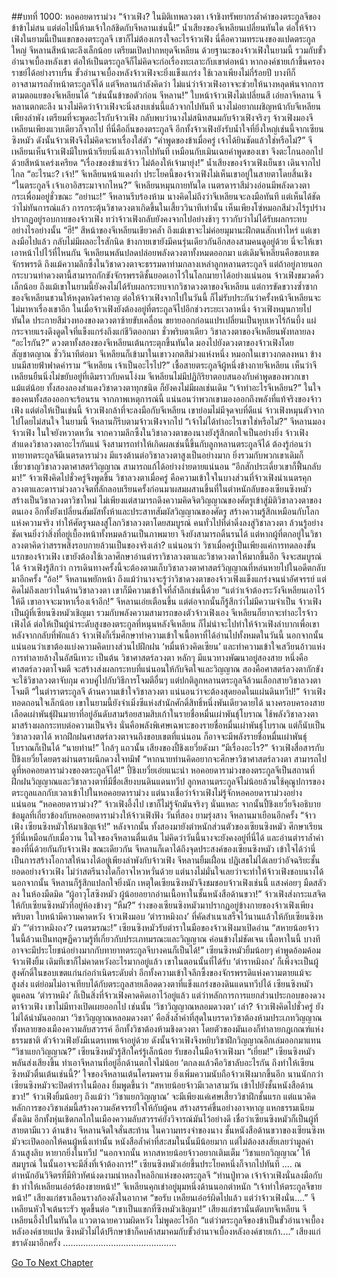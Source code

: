 ##บทที่ 1000: หอคอยดาราม่วง
“จ้าวเฟิง? ในมิติเทพลวงตา เจ้าชิงทรัพยากรล้ำค่าของตระกูลจีของข้าข้าไม่สน แต่ต่อไปนี้ห้ามเจ้าใกล้ชิดกับจีหลานเช่นนี้!”
น้ำเสียงของจีเหลียนเปลี่ยนทันใด
ต่อให้จ้าวเฟิงในยามนี้เป็นแขกของตระกูลจี เขาก็ไม่ต้องเกรงใจอะไรจ้าวเฟิง นี่คือความทระนงของแปดตระกูลใหญ่
จีหลานสีหน้าตะลึงเล็กน้อย เตรียมเปิดปากหยุดจีเหลียน
ด้วยฐานะของจ้าวเฟิงในยามนี้ รวมกับขั้วอำนาจเบื้องหลังเขา ต่อให้เป็นตระกูลจีก็ไม่คิดจะก่อเรื่องทะเลาะกับเขาต่อหน้า
หากองค์ชายเก้าขึ้นครองราชย์ได้อย่างราบรื่น ขั้วอำนาจเบื้องหลังจ้าวเฟิงจะยิ่งแข็งแกร่ง ใช้เวลาเพียงไม่กี่ร้อยปี บางทีก็อาจสามารถล้ำหน้าตระกูลจีได้
แต่จีหลานกำลังคิดว่า ไม่แน่ว่าจ้าวเฟิงอาจจะช่วยให้นางหลุดพ้นจากการตามตอแยของจีเหลียนได้
“เช่นนั้นข้าขอตัวก่อน จีหลาน!”
ใบหน้าจ้าวเฟิงไม่เปลี่ยนสี เอ่ยลาจีหลาน
จีหลานตกตะลึง นางไม่คิดว่าจ้าวเฟิงจะนิ่งสงบเช่นนี้แล้วจากไปทันที
นางไม่อยากเผชิญหน้ากับจีเหลียนเพียงลำพัง เตรียมที่จะพูดอะไรกับจ้าวเฟิง กลับพบว่านางไม่สนิทสนมกับจ้าวเฟิงจริงๆ
จ้าวเฟิงมองจีเหลียนเพียงแวบเดียวก็จากไป
ที่นี่คือถิ่นของตระกูลจี อีกทั้งจ้าวเฟิงยังรับน้ำใจที่ยิ่งใหญ่เช่นนี้จากเซียนซิงหมัว ดังนั้นจ้าวเฟิงจึงไม่คิดจะหาเรื่องใส่ตัว
“คำพูดของข้าเมื่อครู่ เจ้าได้ยินชัดแล้วใช่หรือไม่?”
จีเหลียนเห็นจ้าวเฟิงมีใบหน้าเรียบนิ่งแล้วจากไปทันที เหมือนกับเมินเฉยคำพูดของเขา จึงตะโกนออกไปด้วยสีหน้าเคร่งเครียด
“เรื่องของข้าแซ่จ้าว ไม่ต้องให้เจ้ามายุ่ง!”
น้ำเสียงของจ้าวเฟิงเย็นชา เดินจากไปไกล
“อะไรนะ? เจ้า!”
จีเหลียนหน้าแดงก่ำ
ประโยคนี้ของจ้าวเฟิงไม่เห็นเขาอยู่ในสายตาโดยสิ้นเชิง
“ในตระกูลจี เจ้าเอาอิสระมาจากไหน?”
จีเหลียนหมุนกายทันใด เนตรดาราสีม่วงอ่อนมีพลังดวงตากระเพื่อมอยู่ชั่วขณะ
“อย่านะ!”
จีหลานรีบร้องห้าม นางคิดไม่ถึงว่าจีเหลียนจะลงมือทันที
แต่เห็นได้ชัดว่าไม่ทันการณ์แล้ว การกระตุ้นวิชาดวงตาเกิดขึ้นในเสี้ยววินาทีเท่านั้น
เห็นเพียงโซ่หมอกสีม่วงไร้รูปร่างปรากฏอยู่รอบกายของจ้าวเฟิง
ทว่าจ้าวเฟิงกลับยังคงจากไปอย่างช้าๆ ราวกับว่าไม่ได้รับผลกระทบอย่างไรอย่างนั้น
“ฮึ!”
สีหน้าของจีเหลียนเขียวคล้ำ ถึงแม้เขาจะไม่ค่อยมุมานะฝึกตนสักเท่าไหร่
แต่เขาลงมือไปแล้ว กลับไม่มีผลอะไรสักนิด ข้างกายเขายังมีคนรุ่นเดียวกันอีกสองสามคนดูอยู่ด้วย นี่จะให้เขาเอาหน้าไปไว้ที่ไหนกัน
จีเหลียนพลันปลดปล่อยพลังดวงตาทั้งหมดออกมา
แต่เดิมจีเหลียนคือขอบเขตจักรพรรดิ ถึงแม้ความลึกซึ้งในวิชาดวงตาจะธรรมดาท่ามกลางเหล่าลูกหลานตระกูลจี แต่ถ้าอยู่ภายนอก กระบวนท่าดวงตานี้สามารถกักขังจักรพรรดิชั้นยอดเอาไว้ในโลกมายาได้อย่างแน่นอน
จ้าวเฟิงขมวดคิ้วเล็กน้อย ถึงแม้เขาในยามนี้ยังคงไม่ได้รับผลกระทบจากวิชาดวงตาของจีเหลียน แต่การขัดขวางซ้ำซากของจีเหลียนชวนให้หงุดหงิดรำคาญ
ต่อให้จ้าวเฟิงจากไปในวันนี้ ก็ไม่รับประกันว่าครั้งหน้าจีเหลียนจะไม่มาหาเรื่องเขาอีก ในเมื่อจ้าวเฟิงยังต้องอยู่ที่ตระกูลจีไปอีกช่วงระยะเวลาหนึ่ง
จ้าวเฟิงหมุนกายไปทันใด ประกายสีม่วงทองของดวงตาซ้ายขับเคลื่อน ขยายออกก่อนแปรเปลี่ยนเป็นหุบเหวไร้ก้นบึ้ง แผ่กระจายแรงดึงดูดใจที่แข็งแกร่งถึงแก่ชีวิตออกมา
ชั่วพริบตาเดียว วิชาลวงตาของจีเหลียนพังทลายลง
“อะไรกัน?”
ดวงตาทั้งสองของจีเหลียนเต้นกระตุกขึ้นทันใด มองไปยังดวงตาของจ้าวเฟิงโดยสัญชาตญาณ
ชั่ววินาทีต่อมา จีเหลียนก็เข้ามาในเขาวงกตสีม่วงแห่งหนึ่ง หมอกในเขาวงกตลงหนา ข้างบนมีสายฟ้าฟาดคำราม
“จีเหลียน เจ้าเป็นอะไรไป?”
เชื้อสายตระกูลจีผู้หนึ่งข้างกายจีเหลียน เห็นว่าจีเหลียนยืนนิ่งไม่ขยับอยู่ที่เดิมราวกับคนโง่งม
จีเหลียนไม่มีปฏิกิริยาตอบสนองกับคำพูดของพวกเขาแม้แต่น้อย
ทั้งสองลองสำแดงวิชาดวงตาทุกชนิด ก็ยังคงไม่มีผลเช่นเดิม
“เจ้าทำอะไรจีเหลียน?”
ในใจของคนทั้งสองออกจะร้อนรน
จากภาพเหตุการณ์นี้ แน่นอนว่าพวกเขามองออกถึงพลังที่แท้จริงของจ้าวเฟิง
แต่ต่อให้เป็นเช่นนี้ จ้าวเฟิงกล้าที่จะลงมือกับจีเหลียน เขาย่อมไม่มีจุดจบที่ดีแน่
จ้าวเฟิงหมุนตัวจากไปโดยไม่สนใจ
ในยามนี้ จีหลานก็รีบตามจ้าวเฟิงจากไป
“เจ้าไม่ได้ทำอะไรเขาใช่หรือไม่?”
จีหลานมองจ้าวเฟิง ในใจยังหวาดหวั่น
จากความลึกซึ้งในวิชาลวงตาของนางยังรู้สึกตกใจเป็นอย่างยิ่ง จ้าวเฟิงสำแดงวิชาลวงตาอะไรกันแน่ จึงสามารถทำให้เกิดผลเช่นนี้ขึ้นกับลูกหลานตระกูลจีได้
ต้องรู้ก่อนว่าทายาทตระกูลจีมีเนตรดาราม่วง มีแรงต้านต่อวิชาลวงตาสูงเป็นอย่างมาก ยิ่งรวมกับพวกเขาเดิมก็เชี่ยวชาญวิชาลวงตาศาสตร์วิญญาณ สามารถแก้ได้อย่างง่ายดายแน่นอน
“อีกสักประเดี๋ยวเขาก็ฟื้นกลับมา!”
จ้าวเฟิงคิดไปชั่วครู่จึงพูดขึ้น
วิชาลวงตาเมื่อครู่ คือความเข้าใจในบางส่วนที่จ้าวเฟิงนำเนตรคุกลวงตาและดาราม่วงลวงจิตที่ลักลอบเรียนครั้งก่อนมาผสมผสานขึ้นที่ในตำหนักลับของเซียนซิงหมัว สร้างเป็นวิชาลวงตาวิชาใหม่
ไม่เพียงแต่สามารถดึงความคิดจิตวิญญาณของศัตรูเข้าสู่มิติวิชาลวงตาของตนเอง อีกทั้งยังเปลี่ยนสัมผัสทั้งห้าและประสาทสัมผัสวิญญาณของศัตรู สร้างความรู้สึกเหมือนกับโลกแห่งความจริง ทำให้ศัตรูจมลงสู่โลกวิชาลวงตาโดยสมบูรณ์
คนทั่วไปที่ดำดิ่งลงสู่วิชาลวงตา ล้วนรู้อย่างชัดเจนยิ่งว่าสิ่งที่อยู่เบื้องหน้าทั้งหมดล้วนเป็นภาพมายา จึงยังสามารถดิ้นรนได้
แต่หากผู้ที่ตกอยู่ในวิชาลวงตาคิดว่าสรรพสิ่งรอบกายล้วนเป็นของจริงเล่า?
แน่นอนว่า วิชาเมื่อครู่เป็นเพียงแค่การทดลองขั้นแรกของจ้าวเฟิง เขายังต้องใช้เวลาศึกษาอ่านตำราวิชาลวงตาและวิชาดวงตาให้มากขึ้นอีก จึงจะสมบูรณ์ได้
จ้าวเฟิงรู้สึกว่า การเดินทางครั้งนี้จะต้องตามเก็บวิชาลวงตาศาสตร์วิญญาณที่หล่นหายไปในอดีตกลับมาอีกครั้ง
“อ้อ!”
จีหลานพยักหน้า
ถึงแม้ว่านางจะรู้ว่าวิชาดวงตาของจ้าวเฟิงแข็งแกร่งจนน่าอัศจรรย์ แต่คิดไม่ถึงเลยว่าในด้านวิชาลวงตา เขาก็มีความเข้าใจที่ล้ำลึกเช่นนี้ด้วย
“แต่ว่าเจ้าต้องระวังจีเหลียนเอาไว้ให้ดี เขาอาจจะมาหาเรื่องเจ้าอีก!”
จีหลานเอ่ยเตือนขึ้น แต่ต่อจากนั้นก็รู้สึกว่าไม่มีความจำเป็น
จ้าวเฟิงเป็นผู้ที่เซียนซิงหมัวเชิญมา รวมกับพลังความสามารถของตัวจ้าวเฟิงเอง จีเหลียนก็ยากจะทำอะไรจ้าวเฟิงได้
ต่อให้เป็นผู้นำระดับสูงของตระกูลที่หนุนหลังจีเหลียน ก็ไม่น่าจะไปทำให้จ้าวเฟิงลำบากเพื่อเขา
หลังจากกลับที่พักแล้ว จ้าวเฟิงก็เริ่มศึกษาทำความเข้าใจเนื้อหาที่ได้อ่านไปทั้งหมดในวันนี้
นอกจากนั้น แน่นอนว่าเขาต้องแบ่งความคิดบางส่วนไปฝึกฝน ‘หมื่นห้วงคิดเซียน’ และทำความเข้าใจเสวียนอ้าวแห่งการทำลายล้างในอัสนีเทวะ เป็นต้น
วิชาศาสตร์ลวงตา หลักๆ มีแนวทางพัฒนาอยู่สองสาย หนึ่งคือศาสตร์ลวงตาโจมตี จะสร้างส่งผลกระทบที่แน่นอนให้กับจิตใจและวิญญาณ สองคือศาสตร์ลวงตากักขัง จะใช้วิชาลวงตาจับกุม ควบคู่ไปกับวิธีการโจมตีอื่นๆ
แต่ปกติลูกหลานตระกูลจีล้วนเลือกสายวิชาลวงตาโจมตี
“ในตำราตระกูลจี ด้านความเข้าใจวิชาลวงตา แน่นอนว่าจะต้องสุดยอดในแผ่นดินทวีป!”
จ้าวเฟิงทอดถอนใจเล็กน้อย
เขาในยามนี้ยังจำเมิ่งซีแห่งสำนักศักดิ์สิทธิ์หนึ่งพันเดียวดายได้ นางครอบครองสายเลือดเผ่าพันธุ์ฝันมายาที่อยู่อันดับสามร้อยสามสิบเก้าในรายชื่อหมื่นเผ่าพันธุ์โบราณ ใช้พลังวิชาลวงตามาสร้างผลกระทบต่อความเป็นจริง
นั่นคือพลังพิเศษเฉพาะของรายชื่อหมื่นเผ่าพันธุ์โบราณ แต่ก็นับเป็นวิชาลวงตาได้
หากฝึกฝนศาสตร์ลวงตาจนถึงขอบเขตที่แน่นอน ก็อาจจะมีพลังรายชื่อหมื่นเผ่าพันธุ์โบราณก็เป็นได้
“นายท่าน!”
ใกล้ๆ แถวนั้น เสียงของปี้ชิงเยวี่ยดังมา
“มีเรื่องอะไร?”
จ้าวเฟิงสื่อสารกับปี้ชิงเยวี่ยโดยตรงผ่านตราผนึกดวงใจทมิฬ
“หากนายท่านคิดอยากจะศึกษาวิชาศาสตร์ลวงตา สามารถไปดูที่หอคอยดาราม่วงของตระกูลจีได้!”
ปี้ชิงเยวี่ยเอ่ยแนะนำ
หอคอยดาราม่วงของตระกูลจีเป็นสถานที่ฝึกฝนวิญญาณและวิชาลวงตาที่มีชื่อเสียงบนดินแดนทวีป
ลูกหลานตระกูลจีไม่น้อยล้วนใช้คุณูปการของตระกูลแลกกับเวลาเข้าไปในหอคอยดาราม่วง
แต่นางเชื่อว่าจ้าวเฟิงไม่รู้จักหอคอยดาราม่วงอย่างแน่นอน
“หอคอยดาราม่วง?”
จ้าวเฟิงอึ้งไป เขาก็ไม่รู้จักมันจริงๆ นั่นแหละ
จากนั้นปี้ชิงเยวี่ยจึงอธิบายข้อมูลที่เกี่ยวข้องกับหอคอยดาราม่วงให้จ้าวเฟิงฟัง
วันที่สอง ยามรุ่งสาง
จีหลานมาเยือนอีกครั้ง “จ้าวเฟิง เซียนซิงหมัวให้มาเชิญเจ้า!”
หลังจากนั้น ทั้งสองมายังตำหนักส่วนตัวของเซียนซิงหมัว ศึกษาเรียนรู้ที่นี่เหมือนกับเมื่อวาน
ในใจของจีหลานตื่นเต้น ไม่คิดว่าวันนี้นางจะยังคงอยู่ที่นี่ได้ และอ่านตำราล้ำค่าของที่นี่ด้วยกันกับจ้าวเฟิง
ขณะเดียวกัน จีหลานก็เดาได้ถึงจุดประสงค์ของเซียนซิงหมัว
เข้าใจได้ว่านี่เป็นการสร้างโอกาสให้นางได้อยู่เพียงลำพังกับจ้าวเฟิง
จีหลานยิ้มเฝื่อน ปฏิเสธไม่ได้เลยว่าอัจฉริยะชั้นยอดอย่างจ้าวเฟิง ไม่ว่าสตรีนางใดก็อาจไหวหวั่นด้วย
แต่นางไม่มั่นใจเลยว่าจะทำให้จ้าวเฟิงชอบนางได้
นอกจากนั้น จีหลานก็รู้สึกแปลกใจยิ่งนัก เหตุใดเซียนซิงหมัวจึงชมชอบจ้าวเฟิงเช่นนี้
แสงค่อยๆ มืดสลัวลง ในห้องมืดมิด
“ผู้อาวุโสซิงหมัว ผู้น้อยอยากอ่านเนื้อหาในชั้นหนังสือด้านขวา!”
จ้าวเฟิงส่งกระแสจิตให้กับเซียนซิงหมัวที่อยู่ห้องข้างๆ
“หืม?”
ร่างของเซียนซิงหมัวมาปรากฏอยู่ข้างกายของจ้าวเฟิงเพียงพริบตา ใบหน้ามีความคาดหวัง
จ้าวเฟิงมอบ ‘ตำราหมิงถง’ ที่คัดสำเนาเสร็จไว้นานแล้วให้กับเซียนซิงหมัว
“‘ตำราหมิงถง’? เนตรมรณะ!”
เซียนซิงหมัวรับตำราในมือของจ้าวเฟิงมาเปิดอ่าน
“สหายน้อยจ้าว ในนี้ล้วนเป็นทฤษฏีความรู้ที่เกี่ยวกับประเภทมรณะและวิญญาณ ค่อนข้างไม่ชัดเจน เนื้อหาในนี้ บางทีอาจจะมีประโยชน์อย่างมากกับทายาทตระกูลจีบางคนก็เป็นได้!”
เซียนซิงหมัวยิ้มน้อยๆ คำพูดอ้อมค้อม
จ้าวเฟิงยิ้ม เดิมทีเขาก็ไม่คาดหวังอะไรมากอยู่แล้ว
เขาในตอนนั้นที่ได้รับ ‘ตำราหมิงถง’ ก็เพิ่งจะเป็นผู้สูงศักดิ์ในขอบเขตแก่นก่อกำเนิดระดับต่ำ อีกทั้งความเข้าใจลึกซึ้งของจักรพรรดิแห่งความตายแม้จะสูงส่ง แต่ย่อมไม่อาจเทียบได้กับตระกูลสายเลือดดวงตาที่แข็งแกร่งของดินแดนทวีปได้
เซียนซิงหมัวดูแคลน ‘ตำราหมิง’ ก็เป็นสิ่งที่จ้าวเฟิงคาดคิดเอาไว้อยู่แล้ว
แต่ว่าหลักการการแยกส่วนประกอบของดวงตาจ้าวเฟิง เขาไม่มีทางเปิดเผยออกไป
เช่นนั้น ‘วิชาวิญญาณหลอมดวงตา’ เล่า?
จ้าวเฟิงคิดไปชั่วครู่ ยังไม่ได้นำมันออกมา
‘วิชาวิญญาณหลอมดวงตา’ คือสิ่งล้ำค่าที่สุดในบรรดาวิชาต้องห้ามประเภทวิญญาณทั้งหลายของเมืองความลับสวรรค์
อีกทั้งวิชาต้องห้ามชิงดวงตา โดยตัวของมันเองก็ทำลายกฎเกณฑ์แห่งธรรมชาติ ตัวจ้าวเฟิงยังมีเนตรเทพเจ้าอยู่ด้วย
ดังนั้นจ้าวเฟิงจึงหยิบวิชาฝึกวิญญาณอีกเล่มออกมาแทน
“วิชาแยกวิญญาณ?”
เซียนซิงหมัวรู้สึกใคร่รู้เล็กน้อย รับของในมือจ้าวเฟิงมา
“เยี่ยม!”
เซียนซิงหมัวพลันส่งเสียงขึ้น ทำเอาจีหลานที่อยู่อีกด้านตกใจไม่น้อย
‘ตกลงแล้วคือวิชาลับอะไรกัน ถึงทำให้เซียนซิงหมัวตื่นเต้นเช่นนี้?’
ใจของจีหลานเต้นโครมคราม ยิ่งเพิ่มความนับถือจ้าวเฟิงมากขึ้นอีก
นานนักกว่าเซียนซิงหมัวจะปิดตำราในมือลง ยิ้มพูดขึ้นว่า “สหายน้อยจ้าวมีเวลาสามวัน เข้าไปยังชั้นหนังสือด้านขวา!”
จ้าวเฟิงยิ้มน้อยๆ ถึงแม้ว่า ‘วิชาแยกวิญญาณ’ จะมีเพียงแค่เศษเสี้ยววิชาฝึกชั้นแรก แต่แนวคิดหลักการของวิชาเล่มนี้สร้างความอัศจรรย์ใจให้กับผู้คน สร้างสรรค์ขึ้นอย่างอาจหาญ แหกธรรมเนียมดั้งเดิม
อีกทั้งหุ่นเชิดกลไกในเมืองความลับสวรรค์ยังวิจารณ์มันไว้อย่างดี เชื่อว่าเซียนซิงหมัวก็เป็นผู้ที่สายตามีแวว
ด้านข้าง จีหลานจิตใจสั่นสะท้าน ในความทรงจำของนาง ชั้นหนังสือด้านขวาของเซียนซิงหมัวจะเปิดออกให้คนผู้หนึ่งเท่านั้น
หนังสือล้ำค่าที่สะสมในนั้นมีน้อยมาก แต่ไม่ต้องสงสัยเลยว่ามูลค่าล้วนสูงลิบ หายากยิ่งในทวีป
“นอกจากนั้น หากสหายน้อยจ้าวอยากเติมเต็ม ‘วิชาแยกวิญญาณ’ ให้สมบูรณ์ ในนั้นอาจจะมีสิ่งที่เจ้าต้องการ!”
เซียนซิงหมัวเอ่ยขึ้นประโยคหนึ่งก็จากไปทันที
....
ณ ตำหนักอันวิจิตรที่มีทิวทัศน์งดงามน่าหลงใหลอีกแห่งของตระกูลจี
“ท่านปู่ทวด เจ้าจ้าวเฟิงนั่นลงมือกับข้า ทำให้เหลียนเอ๋อร์ต้องขายหน้า!”
จีเหลียนคุกเข่าอยู่มุมหนึ่งด้านนอกตำหนัก
“เจ้าทำให้ตระกูลจีขายหน้า!”
เสียงแก่ชราเลือนรางก้องดังในอากาศ
“ขอรับ เหลียนเอ๋อร์ผิดไปแล้ว แต่ว่าจ้าวเฟิงนั่น....”
จีเหลียนหัวใจเต้นระรัว พูดขึ้นต่อ
“เขาเป็นแขกที่ซิงหมัวเชิญมา!”
เสียงแก่ชรานั่นตัดบทจีเหลียน
จีเหลียนอึ้งไปในทันใด แววตาฉายความผิดหวัง ไม่พูดอะไรอีก
“แต่ว่าตระกูลจีของข้าเป็นขั้วอำนาจเบื้องหลังองค์ชายแปด ซิงหมัวไม่ได้ปรึกษาข้าก็คบค้าสมาคมกับขั้วอำนาจเบื้องหลังองค์ชายเก้า....”
เสียงแก่ชราดังมาอีกครั้ง
………………………………………


[Go To Next Chapter]( ./238.md)